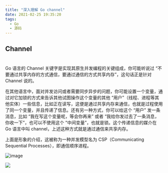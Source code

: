 ```yaml
---
title: "深入理解 Go channel"
date: 2021-02-25 19:35:20
tags:
  - Go
  - 源码
---
```


## Channel

#

#

Go 语言的 Channel 关键字是实现其原生并发编程的关键组成，你可能听说过 “不要通过共享内存的方式通信，要通过通信的方式共享内存”，这句话正是针对 Channel 说的。

在其他语言中，面对并发访问或者需要同步异步的问题，你可能设置一个变量，通过对它加锁的方式来告诉其他试图操作这个变量的其他 “用户”（线程、进程等其他实体）一些信息，比如正在读写，这便是通过共享内存来通信，也就是过程使用了同一个变量，并且传递了信息。还有另一种方式，你可以给这个 “用户” 发一条消息，比如 “我在写这个变量呢，等会你再来” 或者 “我给你发过去了一条消息，你收一下”，也可以不使用这个 “中间变量”，也就是锁。这个传递信息的媒介在 Go 语言中叫 channel，上述这种方式就是通过通信来共享内存。

上面是形象的介绍，这被称为一种并发模型名为 CSP（Communicating Sequential Processes），即通信顺序进程。

![image](https://gitee.com/sh1luo/imgs/raw/master/imgs/map_zipper-%E7%AC%AC%202%20%E9%A1%B5.svg)





![](https://gitee.com/sh1luo/imgs/raw/master/imgs/csp.svg)










